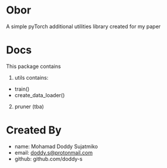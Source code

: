 # Obor
A simple pyTorch additional utilities library created for my paper

# Docs
This package contains

1. utils
contains:
- train()
- create_data_loader()

2. pruner (tba)

# Created By
- name: Mohamad Doddy Sujatmiko
- email: doddy.s@protonmail.com
- github: github.com/doddy-s